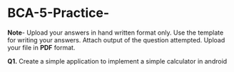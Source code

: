 # BCA-5-Practice-
**Note**- Upload your answers in hand written format only. Use the template for writing your answers. Attach output of the question attempted. Upload your file in **PDF** format.


**Q1.** Create a simple application to implement a simple calculator in android
